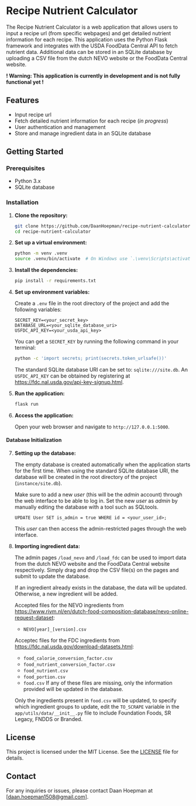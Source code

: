 # Recipe Nutrient Calculator

The Recipe Nutrient Calculator is a web application that allows users to input a recipe url (from specific webpages) and get detailed nutrient information for each recipe. This application uses the Python Flask framework and integrates with the USDA FoodData Central API to fetch nutrient data. Additional data can be stored in an SQLite database by uploading a CSV file from the dutch NEVO website or the FoodData Central website.

**! Warning: This application is currently in development and is not fully functional yet !**

## Features

- Input recipe url
- Fetch detailed nutrient information for each recipe (*in progress*)
- User authentication and management
- Store and manage ingredient data in an SQLite database

## Getting Started

### Prerequisites

- Python 3.x
- SQLite database

### Installation

1. **Clone the repository:**
    ```sh
    git clone https://github.com/DaanHoepman/recipe-nutrient-calculator.git
    cd recipe-nutrient-calculator
    ```

2. **Set up a virtual environment:**
    ```sh
    python -m venv .venv
    source .venv/bin/activate  # On Windows use `.\venv\Scripts\activate`
    ```

3. **Install the dependencies:**
    ```sh
    pip install -r requirements.txt
    ```

4. **Set up environment variables:**

    Create a `.env` file in the root directory of the project and add the following variables:
    ```.env
    SECRET_KEY=<your_secret_key>
    DATABASE_URL=<your_sqlite_database_uri>
    USFDC_API_KEY=<your_usda_api_key>
    ```

    You can get a `SECRET_KEY` by running the following command in your terminal:
    ```sh
    python -c 'import secrets; print(secrets.token_urlsafe())'
    ```
    The standard SQLite database URI can be set to: `sqlite:///site.db`.
    An `USFDC_API_KEY` can be obtained by registering at https://fdc.nal.usda.gov/api-key-signup.html.

5. **Run the application:**
    ```sh
    flask run
    ```

6. **Access the application:**

    Open your web browser and navigate to `http://127.0.0.1:5000`.

#### Database Initialization

7. **Setting up the database:**

    The empty database is created automatically when the application starts for the first time.
    When using the standard SQLite database URI, the database will be created in the root directory of the project (`instance/site.db`).

    Make sure to add a new *user* (this will be the *admin* account) through the web interface to be able to log in.
    Set the new *user* as *admin* by manually editing the database with a tool such as SQLtools.
    ```SQLite
    UPDATE User SET is_admin = true WHERE id = <your_user_id>;
    ```
    This *user* can then access the admin-restricted pages through the web interface.

8. **Importing ingredient data:**

    The admin pages `/load_nevo` and `/load_fdc` can be used to import data from the dutch NEVO website and the FoodData Central website respectively.
    Simply drag and drop the CSV file(s) on the pages and submit to update the database.

    If an ingredient already exists in the database, the data will be updated. Otherwise, a new ingredient will be added.

    Accepted files for the NEVO ingredients from https://www.rivm.nl/en/dutch-food-composition-database/nevo-online-request-dataset:
    - `NEVO[year]_[version].csv`

    Acceptec files for the FDC ingredients from https://fdc.nal.usda.gov/download-datasets.html:
    - `food_calorie_conversion_factor.csv`
    - `food_nutrient_conversion_factor.csv`
    - `food_nutrient.csv`
    - `food_portion.csv`
    - `food.csv`
    If any of these files are missing, only the information provided will be updated in the database.

    Only the ingredients present in `food.csv` will be updated, to specify which ingredient groups to update,
    edit the `TO_SCRAPE` variable in the `app/utils/data/__init__.py` file to include Foundation Foods, SR Legacy, FNDDS or Branded.

## License

This project is licensed under the MIT License. See the [LICENSE](LICENSE) file for details.

## Contact

For any inquiries or issues, please contact Daan Hoepman at [daan.hoepman1508@gmail.com].